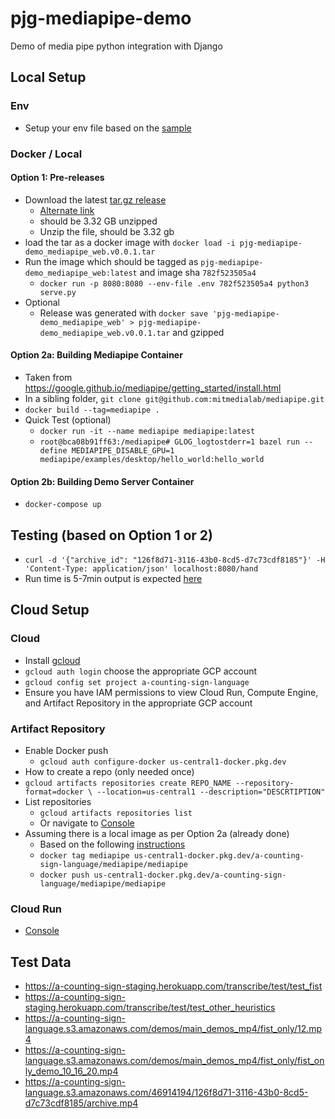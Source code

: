 # pjg-mediapipe-demo
Demo of media pipe python integration with Django

## Local Setup

### Env
- Setup your env file based on the [sample](./env-sample)

### Docker / Local

#### Option 1: Pre-releases
- Download the latest [tar.gz release](https://github.com/mitmedialab/pjg-mediapipe-demo/releases/tag/0.0.1) 
  - [Alternate link](https://drive.google.com/file/d/1Yjvdu08ujZdwVsBcYRSFhoyO75m90bVq/view?usp=sharing)
  - should be 3.32 GB unzipped
  - Unzip the file, should be 3.32 gb
- load the tar as a docker image with `docker load -i pjg-mediapipe-demo_mediapipe_web.v0.0.1.tar`
- Run the image which should be tagged as `pjg-mediapipe-demo_mediapipe_web:latest` and image sha `782f523505a4`
  - `docker run -p 8080:8080 --env-file .env 782f523505a4 python3 serve.py`
- Optional
  - Release was generated with `docker save 'pjg-mediapipe-demo_mediapipe_web' > pjg-mediapipe-demo_mediapipe_web.v0.0.1.tar` and gzipped

#### Option 2a: Building Mediapipe Container
- Taken from https://google.github.io/mediapipe/getting_started/install.html
- In a sibling folder, `git clone git@github.com:mitmedialab/mediapipe.git`
- `docker build --tag=mediapipe .`
- Quick Test (optional)
  - `docker run -it --name mediapipe mediapipe:latest`
  - `root@bca08b91ff63:/mediapipe# GLOG_logtostderr=1 bazel run --define MEDIAPIPE_DISABLE_GPU=1 mediapipe/examples/desktop/hello_world:hello_world`

#### Option 2b: Building Demo Server Container
- `docker-compose up`

## Testing (based on Option 1 or 2)
- `curl -d '{"archive_id": "126f8d71-3116-43b0-8cd5-d7c73cdf8185"}' -H 'Content-Type: application/json' localhost:8080/hand`
- Run time is 5-7min output is expected [here](https://s3.console.aws.amazon.com/s3/buckets/a-counting-sign-language-dev?region=us-east-1&prefix=46914194/126f8d71-3116-43b0-8cd5-d7c73cdf8185/&showversions=false)

## Cloud Setup

### Cloud
- Install [gcloud](https://cloud.google.com/sdk/docs/install) 
- `gcloud auth login` choose the appropriate GCP account
- `gcloud config set project a-counting-sign-language`
- Ensure you have IAM permissions to view Cloud Run, Compute Engine, and Artifact Repository in the appropriate GCP account

### Artifact Repository
- Enable Docker push
  - `gcloud auth configure-docker us-central1-docker.pkg.dev`
- How to create a repo (only needed once)
- `gcloud artifacts repositories create REPO_NAME --repository-format=docker \
    --location=us-central1 --description="DESCRTIPTION"`
- List repositories
  - `gcloud artifacts repositories list`
  - Or navigate to [Console](https://console.cloud.google.com/artifacts?authuser=1&project=a-counting-sign-language)
- Assuming there is a local image as per Option 2a (already done)
  - Based on the following [instructions](https://cloud.google.com/artifact-registry/docs/docker/pushing-and-pulling)
  - `docker tag mediapipe us-central1-docker.pkg.dev/a-counting-sign-language/mediapipe/mediapipe`
  - `docker push us-central1-docker.pkg.dev/a-counting-sign-language/mediapipe/mediapipe`

### Cloud Run
- [Console](https://console.cloud.google.com/run?authuser=1&project=a-counting-sign-language)


## Test Data
- https://a-counting-sign-staging.herokuapp.com/transcribe/test/test_fist
- https://a-counting-sign-staging.herokuapp.com/transcribe/test/test_other_heuristics
- https://a-counting-sign-language.s3.amazonaws.com/demos/main_demos_mp4/fist_only/12.mp4
- https://a-counting-sign-language.s3.amazonaws.com/demos/main_demos_mp4/fist_only/fist_only_demo_10_16_20.mp4
- https://a-counting-sign-language.s3.amazonaws.com/46914194/126f8d71-3116-43b0-8cd5-d7c73cdf8185/archive.mp4 

